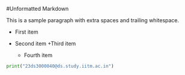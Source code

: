 #Unformatted Markdown

This is a sample paragraph with extra spaces and trailing whitespace.

- First item
- Second item
  +Third item


    *    Fourth item

```py
print("23ds3000040@ds.study.iitm.ac.in")

```
